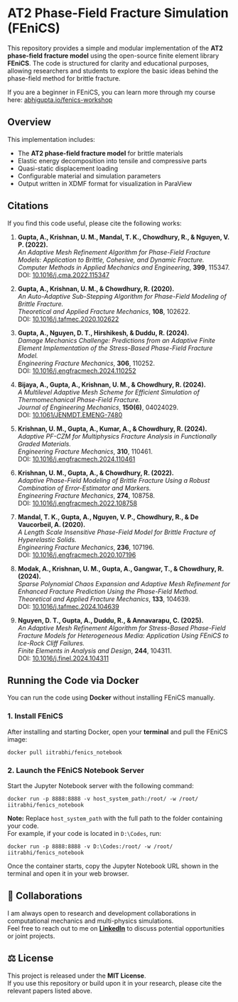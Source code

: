 
# AT2 Phase-Field Fracture Simulation (FEniCS)

This repository provides a simple and modular implementation of the **AT2 phase-field fracture model** using the open-source finite element library **FEniCS**. The code is structured for clarity and educational purposes, allowing researchers and students to explore the basic ideas behind the phase-field method for brittle fracture.

If you are a beginner in FEniCS, you can learn more through my course here: [abhigupta.io/fenics-workshop](https://abhigupta.io/fenics-workshop)

## Overview

This implementation includes:
- The **AT2 phase-field fracture model** for brittle materials  
- Elastic energy decomposition into tensile and compressive parts  
- Quasi-static displacement loading  
- Configurable material and simulation parameters  
- Output written in XDMF format for visualization in ParaView  

## Citations

If you find this code useful, please cite the following works:

1. **Gupta, A., Krishnan, U. M., Mandal, T. K., Chowdhury, R., & Nguyen, V. P. (2022).**  
   *An Adaptive Mesh Refinement Algorithm for Phase-Field Fracture Models: Application to Brittle, Cohesive, and Dynamic Fracture.*  
   *Computer Methods in Applied Mechanics and Engineering*, **399**, 115347.  
   DOI: [10.1016/j.cma.2022.115347](https://doi.org/10.1016/j.cma.2022.115347)

2. **Gupta, A., Krishnan, U. M., & Chowdhury, R. (2020).**  
   *An Auto-Adaptive Sub-Stepping Algorithm for Phase-Field Modeling of Brittle Fracture.*  
   *Theoretical and Applied Fracture Mechanics*, **108**, 102622.  
   DOI: [10.1016/j.tafmec.2020.102622](https://doi.org/10.1016/j.tafmec.2020.102622)

3. **Gupta, A., Nguyen, D. T., Hirshikesh, & Duddu, R. (2024).**  
   *Damage Mechanics Challenge: Predictions from an Adaptive Finite Element Implementation of the Stress-Based Phase-Field Fracture Model.*  
   *Engineering Fracture Mechanics*, **306**, 110252.  
   DOI: [10.1016/j.engfracmech.2024.110252](https://doi.org/10.1016/j.engfracmech.2024.110252)

4. **Bijaya, A., Gupta, A., Krishnan, U. M., & Chowdhury, R. (2024).**  
   *A Multilevel Adaptive Mesh Scheme for Efficient Simulation of Thermomechanical Phase-Field Fracture.*  
   *Journal of Engineering Mechanics*, **150(6)**, 04024029.  
   DOI: [10.1061/JENMDT.EMENG-7480](https://doi.org/10.1061/JENMDT.EMENG-7480)

5. **Krishnan, U. M., Gupta, A., Kumar, A., & Chowdhury, R. (2024).**  
   *Adaptive PF-CZM for Multiphysics Fracture Analysis in Functionally Graded Materials.*  
   *Engineering Fracture Mechanics*, **310**, 110461.  
   DOI: [10.1016/j.engfracmech.2024.110461](https://doi.org/10.1016/j.engfracmech.2024.110461)

6. **Krishnan, U. M., Gupta, A., & Chowdhury, R. (2022).**  
   *Adaptive Phase-Field Modeling of Brittle Fracture Using a Robust Combination of Error-Estimator and Markers.*  
   *Engineering Fracture Mechanics*, **274**, 108758.  
   DOI: [10.1016/j.engfracmech.2022.108758](https://doi.org/10.1016/j.engfracmech.2022.108758)

7. **Mandal, T. K., Gupta, A., Nguyen, V. P., Chowdhury, R., & De Vaucorbeil, A. (2020).**  
   *A Length Scale Insensitive Phase-Field Model for Brittle Fracture of Hyperelastic Solids.*  
   *Engineering Fracture Mechanics*, **236**, 107196.  
   DOI: [10.1016/j.engfracmech.2020.107196](https://doi.org/10.1016/j.engfracmech.2020.107196)

8. **Modak, A., Krishnan, U. M., Gupta, A., Gangwar, T., & Chowdhury, R. (2024).**  
   *Sparse Polynomial Chaos Expansion and Adaptive Mesh Refinement for Enhanced Fracture Prediction Using the Phase-Field Method.*  
   *Theoretical and Applied Fracture Mechanics*, **133**, 104639.  
   DOI: [10.1016/j.tafmec.2024.104639](https://doi.org/10.1016/j.tafmec.2024.104639)

9. **Nguyen, D. T., Gupta, A., Duddu, R., & Annavarapu, C. (2025).**  
   *An Adaptive Mesh Refinement Algorithm for Stress-Based Phase-Field Fracture Models for Heterogeneous Media: Application Using FEniCS to Ice-Rock Cliff Failures.*  
   *Finite Elements in Analysis and Design*, **244**, 104311.  
   DOI: [10.1016/j.finel.2024.104311](https://doi.org/10.1016/j.finel.2024.104311)


## Running the Code via Docker

You can run the code using **Docker** without installing FEniCS manually.

### 1. Install FEniCS

After installing and starting Docker, open your **terminal** and pull the FEniCS image:

~~~
docker pull iitrabhi/fenics_notebook
~~~

### 2. Launch the FEniCS Notebook Server

Start the Jupyter Notebook server with the following command:

~~~
docker run -p 8888:8888 -v host_system_path:/root/ -w /root/ iitrabhi/fenics_notebook
~~~

**Note:** Replace `host_system_path` with the full path to the folder containing your code.  
For example, if your code is located in `D:\Codes`, run:

~~~
docker run -p 8888:8888 -v D:\Codes:/root/ -w /root/ iitrabhi/fenics_notebook
~~~

Once the container starts, copy the Jupyter Notebook URL shown in the terminal and open it in your web browser.

## 🤝 Collaborations

I am always open to research and development collaborations in computational mechanics and multi-physics simulations.  
Feel free to reach out to me on **[LinkedIn](https://www.linkedin.com/in/abhiguptaio/)** to discuss potential opportunities or joint projects.

## ⚖️ License

This project is released under the **MIT License**.  
If you use this repository or build upon it in your research, please cite the relevant papers listed above.